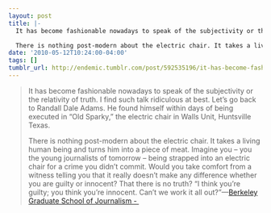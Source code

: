 ```yaml
---
layout: post
title: |-
  It has become fashionable nowadays to speak of the subjectivity or the relativity of truth. I find such talk ridiculous at best. Let’s go back to Randall Dale Adams. He found himself within days of being executed in “Old Sparky,” the electric chair in Walls Unit, Huntsville Texas.

  There is nothing post-modern about the electric chair. It takes a living human being and turns him into a piece of meat. Imagine you – you the young journalists of tomorrow – being strapped into an electric chair for a crime you didn’t commit. Would you take comfort from a witness telling you that it really doesn’t make any difference whether you are guilty or innocent? That there is no truth? “I think you’re guilty; you think you’re innocent. Can’t we work it all out?”
date: '2010-05-12T10:24:00-04:00'
tags: []
tumblr_url: http://endemic.tumblr.com/post/592535196/it-has-become-fashionable-nowadays-to-speak-of-the
---
```

> It has become fashionable nowadays to speak of the subjectivity or the relativity of truth. I find such talk ridiculous at best. Let’s go back to Randall Dale Adams. He found himself within days of being executed in “Old Sparky,” the electric chair in Walls Unit, Huntsville Texas.
> 
> There is nothing post-modern about the electric chair. It takes a living human being and turns him into a piece of meat. Imagine you – you the young journalists of tomorrow – being strapped into an electric chair for a crime you didn’t commit. Would you take comfort from a witness telling you that it really doesn’t make any difference whether you are guilty or innocent? That there is no truth? “I think you’re guilty; you think you’re innocent. Can’t we work it all out?”—[Berkeley Graduate School of Journalism -&nbsp;](http://journalism.berkeley.edu/news/2010/may/10/film-legend-errol-morris-salutes-new-graduates-201/)
